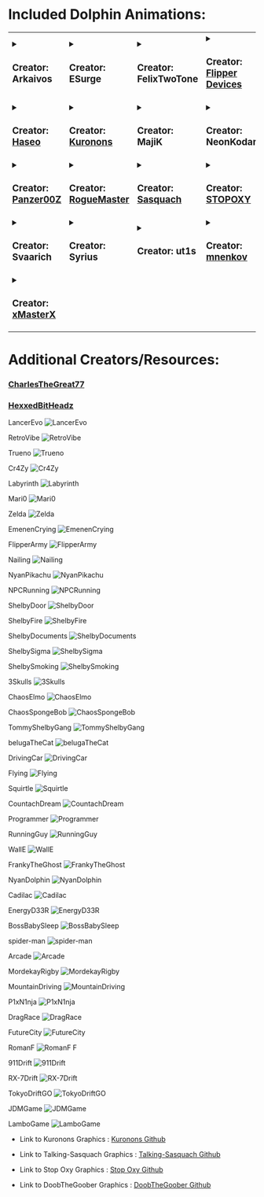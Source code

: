 # Included Dolphin Animations:
<table>
<tr>
<td>
<details>
<summary>

### Creator: Arkaivos
</summary>

- [Mew](Arkaivos/L1_Mew_128x64)
</details>
</td>
<td>
<details>
<summary>

### Creator: ESurge
</summary>

- [Kirbs Tunes](ESurge/ES_Kirbs_Tunes)
</details>
</td>
<td>
<details>
<summary>

### Creator: FelixTwoTone
</summary>

- [Veemon](FelixTwoTone/FelixTwoTone_Veemon_128x64)
</details>
</td>
<td>
<details>
<summary>

### Creator: [Flipper Devices](https://github.com/flipperdevices/flipperzero-firmware)
</summary>

- [Boxing](L1_Boxing_128x64)
- [Cry](L1_Cry_128x64)
- [Furippa1](L1_Furippa1_128x64)
- [Furippa2](L2_Furippa2_128x64)
- [Furippa3](L3_Furippa3_128x64)
- [Hacking PC](L2_Hacking_pc_128x64)
- [Hijack Radio](L3_Hijack_radio_128x64)
- [Lab Research](L3_Lab_research_128x54)
- [Laptop](L1_Laptop_128x51)
- [Leaving Sad](L1_Leaving_sad_128x64)
- [Mad Fist](L1_Mad_fist_128x64)
- [Painting](L1_Painting_128x64)
- [Read Books](L1_Read_books_128x64)
- [Recording](L1_Recording_128x51)
- [Sleep](L1_Sleep_128x64)
- [Soldering](L2_Soldering_128x64)
- [Waves](L1_Waves_128x50)
</details>
</td>
</tr>
<tr>
<td>
<details>
<summary>

### Creator: [Haseo](https://github.com/Haseosama/FZ_Animations)
</summary>

- [80s](Haseo/Haseo_80s_128x64)
- [A New Hope](Haseo/L1_A_New_Hope_128x64)
- [Allen](Haseo/Allen_128x64)
- [Bleach](Haseo/Haseo_Bleach_128x64)
- [B0ws3r](Haseo/L1_B0ws3r_128x64)
- [D.Va](Haseo/L1_DVA_128x64)
- [Dino](Haseo/L1_Dino3_128x64)
- [GITS](Haseo/L1_GITS_128x64)
- [G0ku](Haseo/Haseo_G0ku_128x64)
- [Lufy](Haseo/Haseo_Lufy_128x64)
- [Maha](Haseo/Maha_128x64)
- [Mario](Haseo/L1_Mario_128x64)
- [Mug1wara](Haseo/Haseo_Mug1wara_128x64)
- [Nyan Cat](Haseo/L1_NyanCat_128x64)
- [0ne Pi3ce](Haseo/On3_Pi3ce_128x64)
- [Shar!ngan](Haseo/Haseo_Sharingan_128x64)
- [Sirene](Haseo/L1_Sirene_128x64)
- [The Witch](Haseo/L1_The_Witch_128x64)
- [Umbrella](Haseo/Umbrella_128x64)
</details>
</td>
<td>
<details>
<summary>

### Creator: [Kuronons](https://github.com/Kuronons/FZ_graphics)
</summary>

- [Earth Arcadia](Kuronons/L1_Earth_Arcadia_128x64)
- [Eye of the Flipper](Kuronons/L1_Eye_of_the_Flipper_128x64)
- [L](Kuronons/Kuronons_L_128x64)
- [Laughing Man](Kuronons/L1_LaughingMan_128x64)
- [RogueMaster CFW Animation](Kuronons/Kuronons_RMCFW_128x64)
  <details>
  <summary>
  
  

  #### Black Flags
  </summary>

  - [Angot](Kuronons/BlackFlags/Kuronons_BlackFlags_Angot_128x64)
  - [Belain](Kuronons/BlackFlags/Kuronons_BlackFlags_Belain_128x64)
  - [Beluche](Kuronons/BlackFlags/Kuronons_BlackFlags_Beluche_128x64)
  - [Bonnet](Kuronons/BlackFlags/Kuronons_BlackFlags_Bonnet_128x64)
  - [Boze](Kuronons/BlackFlags/Kuronons_BlackFlags_Boze_128x64)
  - [Busket](Kuronons/BlackFlags/Kuronons_BlackFlags_Busket_128x64)
  - [ChrisMoody](Kuronons/BlackFlags/Kuronons_BlackFlags_ChrisMoody_128x64)
  - [Condent](Kuronons/BlackFlags/Kuronons_BlackFlags_Condent_128x64)
  - [Delahaye](Kuronons/BlackFlags/Kuronons_BlackFlags_Delahaye_128x64)
  - [Egron](Kuronons/BlackFlags/Kuronons_BlackFlags_Egron_128x64)
  - [England](Kuronons/BlackFlags/Kuronons_BlackFlags_England_128x64)
  - [Every](Kuronons/BlackFlags/Kuronons_BlackFlags_Every_128x64)
  - [Kennedy](Kuronons/BlackFlags/Kuronons_BlackFlags_Kennedy_128x64)
  - [Lafitte](Kuronons/BlackFlags/Kuronons_BlackFlags_Lafitte_128x64)
  - [Landolphe](Kuronons/BlackFlags/Kuronons_BlackFlags_Landolphe_128x64)
  - [LeBasque](Kuronons/BlackFlags/Kuronons_BlackFlags_LeBasque_128x64)
  - [Lelong](Kuronons/BlackFlags/Kuronons_BlackFlags_Lelong_128x64)
  - [Low](Kuronons/BlackFlags/Kuronons_BlackFlags_Low_128x64)
  - [Napin](Kuronons/BlackFlags/Kuronons_BlackFlags_Napin_128x64)
  - [Quelch](Kuronons/BlackFlags/Kuronons_BlackFlags_Quelch_128x64)
  - [Rackham](Kuronons/BlackFlags/Kuronons_BlackFlags_Rackham_128x64)
  - [Roberts3](Kuronons/BlackFlags/Kuronons_BlackFlags_Roberts3_128x64)
  - [Roberts5](Kuronons/BlackFlags/Kuronons_BlackFlags_Roberts5_128x64)
  - [Surcouf](Kuronons/BlackFlags/Kuronons_BlackFlags_Surcouf_128x64)
  - [Teach](Kuronons/BlackFlags/Kuronons_BlackFlags_Teach_128x64)
  - [Tew](Kuronons/BlackFlags/Kuronons_BlackFlags_Tew_128x64)
  - [WillMoody](Kuronons/BlackFlags/Kuronons_BlackFlags_WillMoody_128x64)
  - [Worley](Kuronons/BlackFlags/Kuronons_BlackFlags_Worley_128x64)
  - [Wynne](Kuronons/BlackFlags/Kuronons_BlackFlags_Wynne_128x64)
  - [You](Kuronons/BlackFlags/Kuronons_BlackFlags_You_128x64)
  </details>
  <details>
  <summary>

  #### Science Fiction Logos
  </summary>

  - [Cyberdyne](Kuronons/SFlogo/Kuronons_SFlogo_Cyberdyne_128x64)
  - [OCP](Kuronons/SFlogo/Kuronons_SFlogo_OCP_128x64)
  - [Rekall](Kuronons/SFlogo/Kuronons_SFlogo_Rekall_128x64)
  - [Skynet](Kuronons/SFlogo/Kuronons_SFlogo_Skynet_128x64)
  - [Tyrell](Kuronons/SFlogo/Kuronons_SFlogo_Tyrell_128x64)
  - [Weyland](Kuronons/SFlogo/Kuronons_SFlogo_Weyland_128x64)
  </details>
</details>
</td>
<td>
<details>
<summary>

### Creator: MajiK
</summary>

- [Akira](MjK/MjK_Akira_128x64)
- [Lion's Roar](MjK/MjK_LionsRoar_128x64)
- [Mad Scientist](MjK/MjK_Mad_Sci_128x64)
- [Matrix](MjK/L1_Digi_rain_128x64)
- [Rick Roll](MjK/L1_Rickroll_128x64)
- [Shodan](MjK/L1_Shodan_128x64)
- [Slayers](MjK/L1_Slayers_128x64)
- [Starfield](MjK/MjK_Starfield_128x64)
- [Swim](MjK/L1_MjkDolphin_128x64)
- [Thanks for all the Fish](MjK/L1_Thanks4fish_128x64)
- [Trioptimum](MjK/MjK_Trioptimum_128x64)
</details>
</td>
<td>
<details>
<summary>

### Creator: NeonKodama
</summary>

- [Calcifier](NeonK/NeonK_Calcifer)
- [Jiji Milk](NeonK/NeonK_Jiji_Milk)
- [Last Unicorn](NeonK/NeonK_LastUnicorn_128x64)
</details>
</td>
</tr>
<tr>
<td>
<details>
<summary>

### Creator: [Panzer00Z](https://github.com/Panzer00Z/flipperzero-firmware)
</summary>

- [P0liwhirl](Panzer00Z/L1_P0liwhirl_128x51)
</details>
</td>
<td>
<details>
<summary>

### Creator: [RogueMaster](https://github.com/RogueMaster/awesome-flipperzero-withModules/)
</summary>

- [ChiChi](RM/RM_ChiChi_128x64)
- [G0ku Pew](RM/RM_G0kuPew_128x64)
- [Halloween](RM/RM_Halloween_128_64)
- [Hexadecimal](RM/RM_Hexadecimal_128x64)
- [Init D Water](RM/RM_Init_D_Water_128x64)
- [Kam3Ham3Ha](RM/RM_Kam3ham3ha_128x64)
- [Kirbs](RM/RM_Kirbs_128x64)
- [Kirbs Confused](RM/RM_Kirbs_Confused_128x64)
- [M3gamanZ3r0 Battle](RM/RM_M3gamanZ3r0_Battle_128x64)
- [OP G3ar 4](RM/RM_OP_G3ar4_128x64)
- [R0shi](RM/RM_R0shi_128x64)
- [Tardi5](RM/RM_Tardi5_128x64)
- [Z3lda 0h](RM/RM_Z3lda_0h_128x64)
- [Z3lda R3ady](RM/RM_Z3lda_R3ady_128x64)
  <details>
  <summary>

  #### 18+
  </summary>

  - [Aika Zer0](RM/18/RM_AikaZer0_128x64)
  - [Aika Zer0 2](RM/18/RM_AikaZer0_2_128x64)
  - [BulmFlash](RM/18/RM_BulmFlash_128x64)
  - [G0ku Pat Pat](RM/18/RM_G0kuPatPat_128x64)
  - [Kaz0ku Haha](RM/18/RM_Kaz0ku_Haha_128x64)
  - [P3ach Run](RM/18/RM_P3achRun_128x64)
  - [Sail0rM00n](RM/18/RM_Sail0rM00n_128x64)
  </details>
</details>
</td>
<td>
<details>
<summary>

### Creator: [Sasquach](https://github.com/skizzophrenic/Talking-Sasquach)
</summary>

- [Blaster](Sasquach/Sasquach_Blaster_128x64)
- [CloudG0ku](Sasquach/Sasquach_CloudG0ku_128x64)
- [D1g1talRa1n](Sasquach/Sasquach_D1g1talRa1n_128x64)
- [G0ku](Sasquach/Sasquach_G0ku_128x64)
- [Narut0](Sasquach/Sasquach_Narut0_128x64)
- [RogueMaster Custom Firmware](Sasquach/Sasquach_RMCF_128x64)
- [StickFight](Sasquach/Sasquach_StickFight_128x64)
</details>
</td>
<td>
<details>
<summary>

### Creator: [STOPOXY](https://github.com/stopoxy/FZAnimations)
</summary>

- [School Days](STOPOXY/STOPOXY_SCHOOL_DAYS_128x64)
- [The Legend of Zelda](STOPOXY/STOPOXY_TLOZ_128x64)
- [Whisper of the Heart](STOPOXY/STOPOXY_WOT_HEART_128x64)
</details>
</td>
</tr>
<tr>
<td>
<details>
<summary>

### Creator: Svaarich
</summary>

- [Flipper City](Svaarich/L2_FlipperCity_128x64)
</details>
</td>
<td>
<details>
<summary>

### Creator: Syrius
</summary>

- [Agumon](Syrius/L1_Agumon_128x64)
- [Rukamon](Syrius/L1_Rukamon_128x64)
- [Rukamon PC](Syrius/L2_Rukamon_PC_128x64)
</details>
</td>
<td>
<details>
<summary>

### Creator: ut1s
</summary>

- [DJ](ut1s/L1_DJ_128x64)
</details>
</td>
<td>
<details>
<summary>

### Creator: [mnenkov](https://github.com/mnenkov/flipper-zero-animations)
</summary>

- [gif2zip](https://github.com/Kf637/Animations-for-Flipper-Zero/tree/main/dolphin/gif2zip)
- [manifestCreator](https://github.com/Kf637/Animations-for-Flipper-Zero/tree/main/dolphin/ManifestCreator)
</details>
</td>
<td>
<details>
<summary>

### Creator: [wotori](https://github.com/wotori)
</summary>

- [Purple Rain](wotori/L1_Purple_rain_128x64)
</details>
</td>
</tr>
<tr>
<td>
<details>
<summary>

### Creator: [xMasterX](https://github.com/DarkFlippers/unleashed-firmware)
</summary>

- [Fireplace](wotori/L3_Fireplace_128x64)
- [Halloween](wotori/L1_Halloween_128x64)
</details>
</td>
</tr>
</table>

# Additional Creators/Resources:
### [CharlesTheGreat77](https://github.com/CharlesTheGreat77/FlipperZeroAnimation)
### [HexxedBitHeadz](https://github.com/HexxedBitHeadz/FlipperZeroWallpaper)

LancerEvo
![LancerEvo](https://user-images.githubusercontent.com/55942805/214161229-ba8b84c9-8007-483c-a739-eba5fed3a97b.gif)


RetroVibe
![RetroVibe](https://user-images.githubusercontent.com/55942805/214161232-a8792147-be72-4e85-9673-251701e3826e.gif)


Trueno
![Trueno](https://user-images.githubusercontent.com/55942805/214161233-42cf75fd-bca6-4140-b81b-92e8fb03d33f.gif)


Cr4Zy
![Cr4Zy](https://user-images.githubusercontent.com/55942805/214161234-ce6760bb-d3ab-4925-8cdb-50f7a5f55d97.gif)


Labyrinth
![Labyrinth](https://user-images.githubusercontent.com/55942805/214161235-b055f475-5505-4852-9c2a-0731be6d7d9b.gif)


Mari0
![Mari0](https://user-images.githubusercontent.com/55942805/214161238-f6a580bf-6a20-4372-a129-ef8b151258a9.gif)


Zelda
![Zelda](https://user-images.githubusercontent.com/55942805/214161241-8e553a3b-fdb3-4944-92c8-a9cdf90b6940.gif)


EmenenCrying
![EmenenCrying](https://user-images.githubusercontent.com/55942805/214161243-8f5c14a0-53bd-4c10-9d2f-385d99376e51.gif)


FlipperArmy
![FlipperArmy](https://user-images.githubusercontent.com/55942805/214161244-c9e0b1fd-71bb-4945-a918-586e5cbdfd61.gif)


Nailing
![Nailing](https://user-images.githubusercontent.com/55942805/214161247-d3e56ab6-63e0-4f1f-a825-c031db0c3e1a.gif)


NyanPikachu
![NyanPikachu](https://user-images.githubusercontent.com/55942805/214161250-f46b1268-c30e-45c3-8b7a-3dd0561837ae.gif)


NPCRunning
![NPCRunning](https://user-images.githubusercontent.com/55942805/214161253-8821566b-09d8-43ca-81e6-daa9604a176f.gif)


ShelbyDoor
![ShelbyDoor](https://user-images.githubusercontent.com/55942805/214161257-fa8c6548-077c-433c-93de-dc27fb57dcc6.gif)


ShelbyFire
![ShelbyFire](https://user-images.githubusercontent.com/55942805/214161260-03c377d8-f837-4d61-b786-fc22db7f0070.gif)


ShelbyDocuments
![ShelbyDocuments](https://user-images.githubusercontent.com/55942805/214161263-e08d4a94-2212-4fa0-8b63-c5547e46e1a0.gif)


ShelbySigma
![ShelbySigma](https://user-images.githubusercontent.com/55942805/214161265-1cf15880-5715-4575-b8b3-1a831c3d0707.gif)


ShelbySmoking
![ShelbySmoking](https://user-images.githubusercontent.com/55942805/214161269-3b9ae2a0-19ad-47c2-8205-493d7ec93a66.gif)


3Skulls
![3Skulls](https://user-images.githubusercontent.com/55942805/214161273-cf458921-850b-4578-966a-682d27900a32.gif)


ChaosElmo
![ChaosElmo](https://user-images.githubusercontent.com/55942805/214161276-20737856-4992-4998-93b0-4ee908cac5b4.gif)


ChaosSpongeBob
![ChaosSpongeBob](https://user-images.githubusercontent.com/55942805/214161280-8e30f321-b272-4950-8177-0ebb68d02892.gif)


TommyShelbyGang
![TommyShelbyGang](https://user-images.githubusercontent.com/55942805/214161282-5e94c097-a7c3-4a64-905e-63629d60c428.gif)


belugaTheCat
![belugaTheCat](https://user-images.githubusercontent.com/55942805/214161283-c4fee1c0-47d4-4a12-9f29-b0149d213228.gif)


DrivingCar
![DrivingCar](https://user-images.githubusercontent.com/55942805/214161285-e4b4a9a5-3f0a-4c6b-a821-f248707a0654.gif)


Flying
![Flying](https://user-images.githubusercontent.com/55942805/214161286-6503aad1-473f-4489-a0e4-7d645122ff43.gif)


Squirtle
![Squirtle](https://user-images.githubusercontent.com/55942805/214161288-d695272b-b795-488a-80e5-86c8c29c02ad.gif)


CountachDream
![CountachDream](https://user-images.githubusercontent.com/55942805/214161290-9722bd73-0635-4fe7-ae20-61e9f751f589.gif)


Programmer
![Programmer](https://user-images.githubusercontent.com/55942805/214161292-c427b051-1018-4b62-a288-55128c383786.gif)


RunningGuy
![RunningGuy](https://user-images.githubusercontent.com/55942805/214161294-132238be-9751-465e-b7a3-ba0fcea8ddef.gif)


WallE
![WallE](https://user-images.githubusercontent.com/55942805/214161296-69ac86b7-16d3-4bc2-92b0-2031db77e0ec.gif)


FrankyTheGhost
![FrankyTheGhost](https://user-images.githubusercontent.com/55942805/214161298-f644e091-cbf4-44d2-9fde-56d3824f4ffc.gif)


NyanDolphin
![NyanDolphin](https://user-images.githubusercontent.com/55942805/214161302-d7d9ba89-4750-488b-8d03-aef5ac906ef4.gif)


Cadilac
![Cadilac](https://user-images.githubusercontent.com/55942805/214161304-022c9b25-a066-47bf-926d-f9e720e72563.gif)


EnergyD33R
![EnergyD33R](https://user-images.githubusercontent.com/55942805/214161306-9123f7c1-379f-4a8e-a3ad-1e384970e76c.gif)


BossBabySleep
![BossBabySleep](https://user-images.githubusercontent.com/55942805/214161311-05e931ad-a251-461a-8e54-2dd0200318a4.gif)


spider-man
![spider-man](https://user-images.githubusercontent.com/55942805/214161315-aca60a68-5e17-4c65-99d1-33d020806682.gif)


Arcade
![Arcade](https://user-images.githubusercontent.com/55942805/214161316-2d9c21f7-a889-40e8-8737-b11b2e509e1d.gif)


MordekayRigby
![MordekayRigby](https://user-images.githubusercontent.com/55942805/214161319-6a99525f-f22f-48e1-bedc-c1a9cca00ed7.gif)


MountainDriving
![MountainDriving](https://user-images.githubusercontent.com/55942805/214161320-11181450-08f9-4b65-9ead-ce84b3fe062a.gif)


P1xN1nja
![P1xN1nja](https://user-images.githubusercontent.com/55942805/214161321-e851c922-f7b2-4437-9b00-07a0b2f87379.gif)


DragRace
![DragRace](https://user-images.githubusercontent.com/55942805/214161322-5bed0f5a-0649-40b2-9815-bff743453100.gif)


FutureCity
![FutureCity](https://user-images.githubusercontent.com/55942805/214161323-0ef27db2-646c-4df2-b395-77c94449975d.gif)


RomanF 
![RomanF F](https://user-images.githubusercontent.com/55942805/214161327-dfc76c5d-e22e-46ee-bd57-c9c7adba43a6.gif)


911Drift
![911Drift](https://user-images.githubusercontent.com/55942805/214161328-2f3d52a9-54d3-4532-9432-2baa41fba3b4.gif)


RX-7Drift
![RX-7Drift](https://user-images.githubusercontent.com/55942805/214161332-ceffe19b-aa97-4319-b0a9-b91752eb4dbe.gif)


TokyoDriftGO
![TokyoDriftGO](https://user-images.githubusercontent.com/55942805/214161333-08ac724b-ad7a-4c98-924b-9c2e60c8fd82.gif)


JDMGame
![JDMGame](https://user-images.githubusercontent.com/55942805/214161337-fd853766-f6c0-43ba-8025-e38c70749c0f.gif)


LamboGame
![LamboGame](https://user-images.githubusercontent.com/55942805/214163542-cc07c04e-a572-4078-8bda-62e24bc96006.gif)


- Link to Kuronons Graphics : [Kuronons Github](https://github.com/Kuronons/FZ_graphics#links-of-interest--flipper-graphics)

- Link to Talking-Sasquach Graphics : [Talking-Sasquach Github](https://github.com/skizzophrenic/Talking-Sasquach)

- Link to Stop Oxy Graphics : [Stop Oxy Github](https://github.com/stopoxy/FZAnimations)
  
- Link to DoobTheGoober Graphics : [DoobTheGoober Github](https://github.com/CharlesTheGreat77/FlipperZeroAnimation)